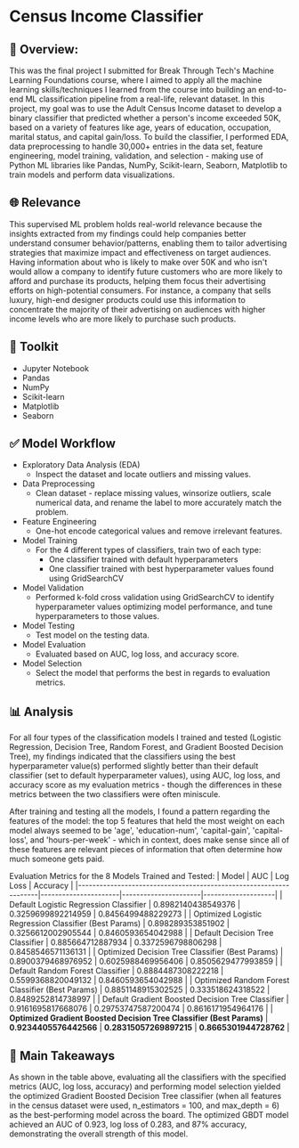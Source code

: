 # Census Income Classifier

## 📑 Overview:
This was the final project I submitted for Break Through Tech's Machine Learning Foundations course, where I aimed to apply all the machine learning skills/techniques I learned from the course into building an end-to-end ML classification pipeline from a real-life, relevant dataset. In this project, my goal was to use the Adult Census Income dataset to develop a binary classifier that predicted whether a person's income exceeded 50K, based on a variety of features like age, years of education, occupation, marital status, and capital gain/loss. To build the classifier, I performed EDA, data preprocessing to handle 30,000+ entries in the data set, feature engineering, model training, validation, and selection - making use of Python ML libraries like Pandas, NumPy, Scikit-learn, Seaborn, Matplotlib to train models and perform data visualizations. 

## 🌐 Relevance 
This supervised ML problem holds real-world relevance because the insights extracted from my findings could help companies better understand consumer behavior/patterns, enabling them to tailor advertising strategies that maximize impact and effectiveness on target audiences. Having information about who is likely to make over 50K and who isn't would allow a company to identify future customers who are more likely to afford and purchase its products, helping them focus their advertising efforts on high-potential consumers. For instance, a company that sells luxury, high-end designer products could use this information to concentrate the majority of their advertising on audiences with higher income levels who are more likely to purchase such products.

## 🔧 Toolkit
- Jupyter Notebook
- Pandas
- NumPy
- Scikit-learn
- Matplotlib
- Seaborn   

## ✅ Model Workflow
- Exploratory Data Analysis (EDA)
  - Inspect the dataset and locate outliers and missing values.  
- Data Preprocessing
  - Clean dataset - replace missing values, winsorize outliers, scale numerical data, and rename the label to more accurately match the problem.
- Feature Engineering
  - One-hot encode categorical values and remove irrelevant features. 
- Model Training
  - For the 4 different types of classifiers, train two of each type:
    - One classifier trained with default hyperparameters
    - One classifier trained with best hyperparameter values found using GridSearchCV
- Model Validation
  - Performed k-fold cross validation using GridSearchCV to identify hyperparameter values optimizing model performance, and tune hyperparameters to those values.    
- Model Testing
  - Test model on the testing data. 
- Model Evaluation
  - Evaluated based on AUC, log loss, and accuracy score.
- Model Selection
  - Select the model that performs the best in regards to evaluation metrics.     

## 📊 Analysis
For all four types of the classification models I trained and tested (Logistic Regression, Decision Tree, Random Forest, and Gradient Boosted Decision Tree), my findings indicated that the classifiers using the best hyperparameter value(s) performed slightly better than their default classifier (set to default hyperparameter values), using AUC, log loss, and accuracy score as my evaluation metrics - though the differences in these metrics between the two classifiers were often miniscule. 

After training and testing all the models, I found a pattern regarding the features of the model: the top 5 features that held the most weight on each model always seemed to be 'age', 'education-num', 'capital-gain', 'capital-loss', and 'hours-per-week' - which in context, does make sense since all of these features are relevant pieces of information that often determine how much someone gets paid. 

Evaluation Metrics for the 8 Models Trained and Tested: 
| Model                                                             |         AUC          |       Log Loss       |      Accuracy      |
|-------------------------------------------------------------------|----------------------|----------------------|--------------------|
| Default Logistic Regression Classifier                            |  0.8982140438549376  |  0.3259699892214959  | 0.8456499488229273 |
| Optimized Logistic Regression Classifier (Best Params)            |  0.898289353851902   |  0.3256612002905544  | 0.8460593654042988 |
| Default Decision Tree Classifier                                  |  0.885664712887934   |  0.3372596798806298  | 0.8458546571136131 |
| Optimized Decision Tree Classifier (Best Params)                  |  0.8900379468976952  |  0.6025988469956406  | 0.8505629477993859 |
| Default Random Forest Classifier                                  |  0.8884487308222218  |  0.5599368820049132  | 0.8460593654042988 |
| Optimized Random Forest Classifier (Best Params)                  |  0.8851148915302525  |  0.333518624318522   | 0.8489252814738997 |
| Default Gradient Boosted Decision Tree Classifier                 |  0.9161695817668076  |  0.29753747587200474 | 0.8616171954964176 |
| **Optimized Gradient Boosted Decision Tree Classifier (Best Params)** |  **0.9234405576442566**  |  **0.28315057269897215** | **0.8665301944728762** |


## 🎯 Main Takeaways
As shown in the table above, evaluating all the classifiers with the specified metrics (AUC, log loss, accuracy) and performing model selection yielded the optimized Gradient Boosted Decision Tree classifier (when all features in the census dataset were used, n_estimators = 100, and max_depth = 6) as the best-performing model across the board. The optimized GBDT model achieved an AUC of 0.923, log loss of 0.283, and 87% accuracy, demonstrating the overall strength of this model.
